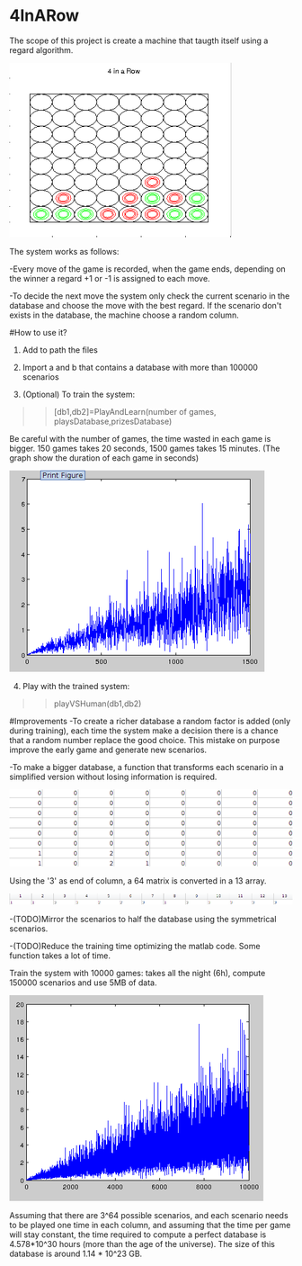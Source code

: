 # 4InARow


The scope of this project is create a machine that taugth itself using a regard algorithm.

![Alt text](/4inarow.png)

The system works as follows:

-Every move of the game is recorded, when the game ends, depending on the winner a regard +1 or -1 is assigned to each move.

-To decide the next move the system only check the current scenario in the database and choose the move with the best regard. If the scenario don't exists in the database, the machine choose a random column.

#How to use it?

1. Add to path the files

2. Import a and b that contains a database with more than 100000 scenarios

3. (Optional) To train the system: 

>> [db1,db2]=PlayAndLearn(number of games, playsDatabase,prizesDatabase)

Be careful with the number of games, the time wasted in each game is bigger. 150 games takes 20 seconds, 1500 games takes 15 minutes. (The graph show the duration of each game in seconds)

![Alt text](/time1500iterations.png)

4. Play with the trained system:

>>playVSHuman(db1,db2)

#Improvements
-To create a richer database a random factor is added (only during training), each time the system make a decision there is a chance that a random number replace the good choice.
This mistake on purpose improve the early game and generate new scenarios.

-To make a bigger database, a function that transforms each scenario in a simplified version without losing information is required. 

![Alt text](/standardscenario.png)

Using the '3' as end of column, a 64 matrix is converted in a 13 array.

![Alt text](/transformedscenario.png)


-(TODO)Mirror the scenarios to half the database using the symmetrical scenarios. 

-(TODO)Reduce the training time optimizing the matlab code. Some function takes a lot of time.

Train the system with 10000 games: takes all the night (6h), compute 150000 scenarios and use 5MB of data.

![Alt text](/10000.png)

Assuming that there are 3^64 possible scenarios, and each scenario needs to be played one time in each column, and assuming that the time per game will stay constant, the time required to compute a perfect database is 4.578*10^30 hours (more than the age of the universe). The size of this database is around 1.14 * 10^23 GB.





